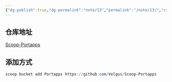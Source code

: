 ```yaml
---
{"dg-publish":true,"dg-permalink":"note/13","permalink":"/note/13/","created":"2024-06-20 05:27:44","updated":"2024-06-20 05:29:04"}
---
```


## 仓库地址

[Scoop-Portapps](https://github.com/Velgus/Scoop-Portapps)

## 添加方式

```powershell
scoop bucket add Portapps https://github.com/Velgus/Scoop-Portapps
```